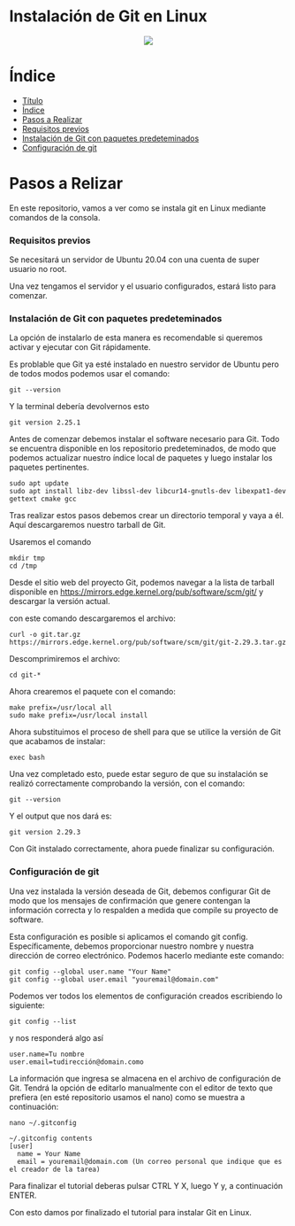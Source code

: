 <p align="Justify">

# Instalación de Git en Linux

<p align="center">
  <img src="https://www3.gobiernodecanarias.org/medusa/edublog/iespuertodelacruztelesforobravo/wp-content/uploads/sites/408/2021/06/logotipo-fondo-transparente-4.png" witdh="500px">
  </p>

# Índice
- [Título](#Instalacio-de-Git-en-Linux)
- [Índice](#Índice)
- [Pasos a Realizar](#Pasos-a-Realizar)
- [Requisitos previos](#Requisitos-previos)
- [Instalación de Git con paquetes predeteminados](#Instalación-de-Git-con-paquetes-predeteminados)
- [Configuración de git](#Configuración-de-git)

# Pasos a Relizar

En este repositorio, vamos a ver como se instala git en Linux mediante comandos de la consola.

### Requisitos previos
Se necesitará un servidor de Ubuntu 20.04 con una cuenta de super usuario no root.

Una vez tengamos el servidor y el usuario configurados, estará listo para comenzar.

### Instalación de Git con paquetes predeteminados

La opción de instalarlo de esta manera es recomendable si queremos activar y ejecutar con Git rápidamente.

Es problable que Git ya esté instalado en nuestro servidor de Ubuntu pero de todos modos podemos usar el comando:

```consola
git --version
```
Y la terminal debería devolvernos esto

```consola
git version 2.25.1
```
Antes de comenzar debemos instalar el software necesario para Git. Todo se encuentra disponible en los repositorio predeteminados, de modo que podemos actualizar nuestro índice local de paquetes y luego instalar los paquetes pertinentes.

```consola
sudo apt update
sudo apt install libz-dev libssl-dev libcur14-gnutls-dev libexpat1-dev gettext cmake gcc

```
Tras realizar estos pasos debemos crear un directorio temporal y vaya a él. Aquí descargaremos nuestro tarball de Git.

Usaremos el comando
```consola
mkdir tmp
cd /tmp

```
Desde el sitio web del proyecto Git, podemos navegar a la lista de tarball disponible en [<https://mirrors.edge.kernel.org/pub/software/scm/git/>](<https://mirrors.edge.kernel.org/pub/software/scm/git/>) y descargar la versión actual.

con este comando descargaremos el archivo:
```consola
curl -o git.tar.gz https://mirrors.edge.kernel.org/pub/software/scm/git/git-2.29.3.tar.gz

```
Descomprimiremos el archivo:
```consola
cd git-*
```
Ahora crearemos el paquete con el comando:
```consola
make prefix=/usr/local all
sudo make prefix=/usr/local install
```
Ahora substituimos el proceso de shell para que se utilice la versión de Git que acabamos de instalar:
```consola
exec bash
```
Una vez completado esto, puede estar seguro de que su instalación se realizó correctamente comprobando la versión, con el comando:
```consola
git --version
```
Y el output que nos dará es:

```consola
git version 2.29.3
```
Con Git instalado correctamente, ahora puede finalizar su configuración.

### Configuración de git
Una vez instalada la versión deseada de Git, debemos configurar Git de modo que los mensajes de confirmación que genere contengan la información correcta y lo respalden a medida que compile su proyecto de software.

Esta configuración es posible si aplicamos el comando git config. Específicamente, debemos proporcionar nuestro nombre y nuestra dirección de correo electrónico. Podemos hacerlo mediante este comando:
```consola
git config --global user.name "Your Name"
git config --global user.email "youremail@domain.com"
```
Podemos ver todos los elementos de configuración creados escribiendo lo siguiente:
```consola
git config --list
```
y nos responderá algo así
```
user.name=Tu nombre
user.email=tudirección@domain.como
```

La información que ingresa se almacena en el archivo de configuración de Git. Tendrá la opción de editarlo manualmente con el editor de texto que prefiera (en esté repositorio usamos el nano) como se muestra a continuación:

```consola
nano ~/.gitconfig
```

```consola
~/.gitconfig contents
[user]
  name = Your Name
  email = youremail@domain.com (Un correo personal que indique que es el creador de la tarea)
```

Para finalizar el tutorial deberas pulsar CTRL Y X, luego Y y, a continuación ENTER.

Con esto damos por finalizado el tutorial para instalar Git en Linux.
